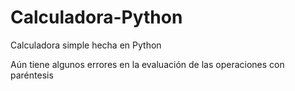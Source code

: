 # Calculadora-Python
Calculadora simple hecha en Python

Aún tiene algunos errores en la evaluación de las operaciones con paréntesis

